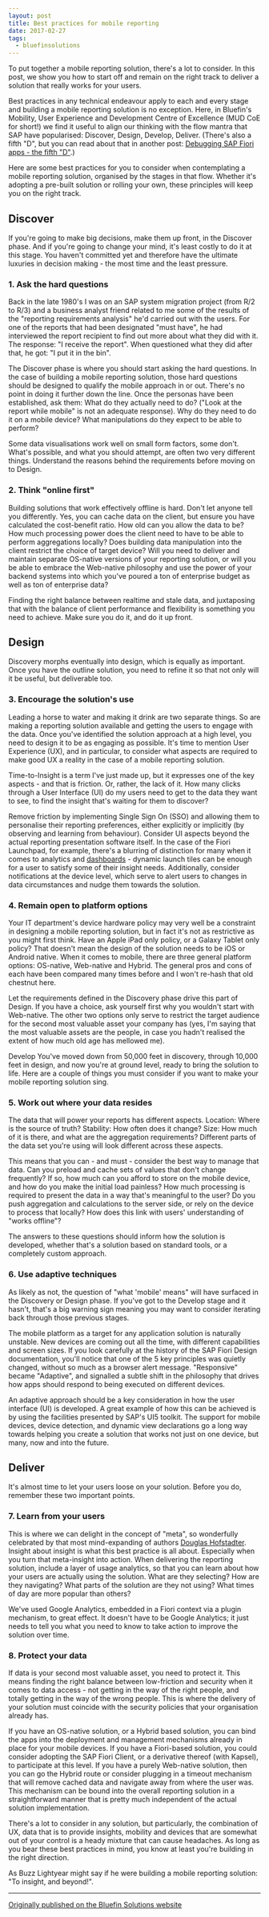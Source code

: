 ```yaml
---
layout: post
title: Best practices for mobile reporting
date: 2017-02-27
tags:
  - bluefinsolutions
---
```


To put together a mobile reporting solution, there's a lot to consider. In this post, we show you how to start off and remain on the right track to deliver a solution that really works for your users.

Best practices in any technical endeavour apply to each and every stage and building a mobile reporting solution is no exception. Here, in Bluefin's Mobility, User Experience and Development Centre of Excellence (MUD CoE for short!) we find it useful to align our thinking with the flow mantra that SAP have popularised: Discover, Design, Develop, Deliver. (There's also a fifth "D", but you can read about that in another post: [Debugging SAP Fiori apps - the fifth "D"](/blog/posts/2017/01/12/debugging-sap-fiori-apps-the-fifth-"d"/).) 

Here are some best practices for you to consider when contemplating a mobile reporting solution, organised by the stages in that flow. Whether it's adopting a pre-built solution or rolling your own, these principles will keep you on the right track. 

## Discover 

If you're going to make big decisions, make them up front, in the Discover phase. And if you're going to change your mind, it's least costly to do it at this stage. You haven't committed yet and therefore have the ultimate luxuries in decision making - the most time and the least pressure. 

### 1. Ask the hard questions 
 
Back in the late 1980's I was on an SAP system migration project (from R/2 to R/3) and a business analyst friend related to me some of the results of the "reporting requirements analysis" he'd carried out with the users. For one of the reports that had been designated "must have", he had interviewed the report recipient to find out more about what they did with it. The response: "I receive the report". When questioned what they did after that, he got: "I put it in the bin".  

The Discover phase is where you should start asking the hard questions. In the case of building a mobile reporting solution, those hard questions should be designed to qualify the mobile approach in or out. There's no point in doing it further down the line. Once the personas have been established, ask them: What do they actually need to do? ("Look at the report while mobile" is not an adequate response). Why do they need to do it on a mobile device? What manipulations do they expect to be able to perform?  

Some data visualisations work well on small form factors, some don't. What's possible, and what you should attempt, are often two very different things. Understand the reasons behind the requirements before moving on to Design. 

### 2. Think "online first" 

Building solutions that work effectively offline is hard. Don't let anyone tell you differently. Yes, you can cache data on the client, but ensure you have calculated the cost-benefit ratio. How old can you allow the data to be? How much processing power does the client need to have to be able to perform aggregations locally? Does building data manipulation into the client restrict the choice of target device? Will you need to deliver and maintain separate OS-native versions of your reporting solution, or will you be able to embrace the Web-native philosophy and use the power of your backend systems into which you've poured a ton of enterprise budget as well as ton of enterprise data?  

Finding the right balance between realtime and stale data, and juxtaposing that with the balance of client performance and flexibility is something you need to achieve. Make sure you do it, and do it up front.

## Design 

Discovery morphs eventually into design, which is equally as important. Once you have the outline solution, you need to refine it so that not only will it be useful, but deliverable too.  

### 3. Encourage the solution's use 

Leading a horse to water and making it drink are two separate things. So are making a reporting solution available and getting the users to engage with the data. Once you've identified the solution approach at a high level, you need to design it to be as engaging as possible. It's time to mention User Experience (UX), and in particular, to consider what aspects are required to make good UX a reality in the case of a mobile reporting solution.  

Time-to-Insight is a term I've just made up, but it expresses one of the key aspects - and that is friction. Or, rather, the lack of it. How many clicks through a User Interface (UI) do my users need to get to the data they want to see, to find the insight that's waiting for them to discover?  

Remove friction by implementing Single Sign On (SSO) and allowing them to personalise their reporting preferences, either explicitly or implicitly (by observing and learning from behaviour). Consider UI aspects beyond the actual reporting presentation software itself. In the case of the Fiori Launchpad, for example, there's a blurring of distinction for many when it comes to analytics and [dashboards](/blog/posts/2016/03/29/the-sap-fiori-launchpad-as-a-dashboard-for-my-running-kpis/) - dynamic launch tiles can be enough for a user to satisfy some of their insight needs. Additionally, consider notifications at the device level, which serve to alert users to changes in data circumstances and nudge them towards the solution.

### 4. Remain open to platform options 

Your IT department's device hardware policy may very well be a constraint in designing a mobile reporting solution, but in fact it's not as restrictive as you might first think. Have an Apple iPad only policy, or a Galaxy Tablet only policy? That doesn't mean the design of the solution needs to be iOS or Android native. When it comes to mobile, there are three general platform options: OS-native, Web-native and Hybrid. The general pros and cons of each have been compared many times before and I won't re-hash that old chestnut here.  

Let the requirements defined in the Discovery phase drive this part of Design. If you have a choice, ask yourself first why you wouldn't start with Web-native. The other two options only serve to restrict the target audience for the second most valuable asset your company has (yes, I'm saying that the most valuable assets are the people, in case you hadn't realised the extent of how much old age has mellowed me).  

Develop
You've moved down from 50,000 feet in discovery, through 10,000 feet in design, and now you're at ground level, ready to bring the solution to life. Here are a couple of things you must consider if you want to make your mobile reporting solution sing. 

### 5. Work out where your data resides 

The data that will power your reports has different aspects. Location: Where is the source of truth? Stability: How often does it change? Size: How much of it is there, and what are the aggregation requirements? Different parts of the data set you're using will look different across these aspects.  

This means that you can - and must - consider the best way to manage that data. Can you preload and cache sets of values that don't change frequently? If so, how much can you afford to store on the mobile device, and how do you make the initial load painless? How much processing is required to present the data in a way that's meaningful to the user? Do you push aggregation and calculations to the server side, or rely on the device to process that locally? How does this link with users' understanding of "works offline"?  

The answers to these questions should inform how the solution is developed, whether that's a solution based on standard tools, or a completely custom approach.  

### 6. Use adaptive techniques 

As likely as not, the question of "what 'mobile' means" will have surfaced in the Discovery or Design phase. If you've got to the Develop stage and it hasn't, that's a big warning sign meaning you may want to consider iterating back through those previous stages.  

The mobile platform as a target for any application solution is naturally unstable. New devices are coming out all the time, with different capabilities and screen sizes. If you look carefully at the history of the SAP Fiori Design documentation, you'll notice that one of the 5 key principles was quietly changed, without so much as a browser alert message. "Responsive" became "Adaptive", and signalled a subtle shift in the philosophy that drives how apps should respond to being executed on different devices.  

An adaptive approach should be a key consideration in how the user interface (UI) is developed. A great example of how this can be achieved is by using the facilities presented by SAP's UI5 toolkit. The support for mobile devices, device detection, and dynamic view declarations go a long way towards helping you create a solution that works not just on one device, but many, now and into the future.  

## Deliver 

It's almost time to let your users loose on your solution. Before you do, remember these two important points. 

### 7. Learn from your users 

This is where we can delight in the concept of "meta", so wonderfully celebrated by that most mind-expanding of authors [Douglas Hofstadter](https://www.explainxkcd.com/wiki/index.php/917:_Hofstadter). Insight about insight is what this best practice is all about. Especially when you turn that meta-insight into action. When delivering the reporting solution, include a layer of usage analytics, so that you can learn about how your users are actually using the solution. What are they selecting? How are they navigating? What parts of the solution are they not using? What times of day are more popular than others?  

We've used Google Analytics, embedded in a Fiori context via a plugin mechanism, to great effect. It doesn't have to be Google Analytics; it just needs to tell you what you need to know to take action to improve the solution over time.

### 8. Protect your data 

If data is your second most valuable asset, you need to protect it. This means finding the right balance between low-friction and security when it comes to data access - not getting in the way of the right people, and totally getting in the way of the wrong people. This is where the delivery of your solution must coincide with the security policies that your organisation already has.  

If you have an OS-native solution, or a Hybrid based solution, you can bind the apps into the deployment and management mechanisms already in place for your mobile devices. If you have a Fiori-based solution, you could consider adopting the SAP Fiori Client, or a derivative thereof (with Kapsel), to participate at this level. If you have a purely Web-native solution, then you can go the Hybrid route or consider plugging in a timeout mechanism that will remove cached data and navigate away from where the user was. This mechanism can be bound into the overall reporting solution in a straightforward manner that is pretty much independent of the actual solution implementation. 

There's a lot to consider in any solution, but particularly, the combination of UX, data that is to provide insights, mobility and devices that are somewhat out of your control is a heady mixture that can cause headaches. As long as you bear these best practices in mind, you know at least you're building in the right direction.  

As Buzz Lightyear might say if he were building a mobile reporting solution: "To insight, and beyond!".

---

[Originally published on the Bluefin Solutions website](http://www.bluefinsolutions.com/insights/dj-adams/february-2017/best-practices-for-mobile-reporting)
